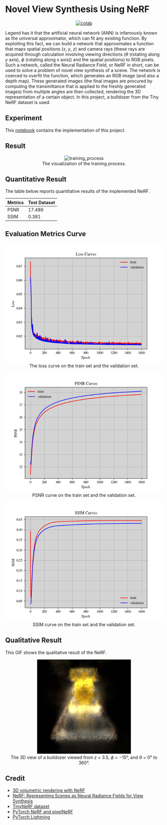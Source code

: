 # Novel View Synthesis Using NeRF


 <div align="center">
    <a href="https://colab.research.google.com/github/reshalfahsi/novel-view-synthesis/blob/master/Novel_View_Synthesis_Using_NeRF.ipynb"><img src="https://colab.research.google.com/assets/colab-badge.svg" alt="colab"></a>
    <br />
 </div>


Legend has it that the artificial neural network (ANN) is infamously known as the universal approximator, which can fit any existing function. By exploiting this fact, we can build a network that approximates a function that maps spatial positions (_x_, _y_, _z_) and camera rays (these rays are acquired through calculation involving viewing directions (_θ_ (rotating along _y_ axis), _ϕ_ (rotating along _x_ axis)) and the spatial positions) to RGB pixels. Such a network, called the Neural Radiance Field, or NeRF in short, can be used to solve a problem of novel view synthesis of a scene. The network is coerced to overfit the function, which generates an RGB image (and also a depth map). These generated images (the final images are procured by computing the transmittance that is applied to the freshly generated images) from multiple angles are then collected, rendering the 3D representation of a certain object. In this project, a bulldozer from the Tiny NeRF dataset is used.


## Experiment


This [notebook](https://github.com/reshalfahsi/novel-view-synthesis/blob/master/Novel_View_Synthesis_Using_NeRF.ipynb) contains the implementation of this project.


## Result


<p align="center"> <img src="https://github.com/reshalfahsi/novel-view-synthesis/blob/master/assets/training_process.gif" alt="training_process" > <br /> The visualization of the training process. </p>



## Quantitative Result

The table below reports quantitative results of the implemented NeRF.

Metrics | Test Dataset |
------------ | ------------- |
PSNR | 17.486 |
SSIM | 0.381 |


## Evaluation Metrics Curve


<p align="center"> <img src="https://github.com/reshalfahsi/novel-view-synthesis/blob/master/assets/loss_curve.png" alt="loss_curve" > <br /> The loss curve on the train set and the validation set. </p>

<p align="center"> <img src="https://github.com/reshalfahsi/novel-view-synthesis/blob/master/assets/psnr_curve.png" alt="psnr_curve" > <br /> PSNR curve on the train set and the validation set. </p>

<p align="center"> <img src="https://github.com/reshalfahsi/novel-view-synthesis/blob/master/assets/ssim_curve.png" alt="ssim_curve" > <br /> SSIM curve on the train set and the validation set. </p>


## Qualitative Result

This GIF shows the qualitative result of the NeRF.

<p align="center"> <img src="https://github.com/reshalfahsi/novel-view-synthesis/blob/master/assets/qualitative_result.gif" alt="qualitative_result" > <br /> The 3D view of a buildozer viewed from <i>z</i> = 3.5, <i>ϕ</i> = −15°, and <i>θ</i> = 0° to 360°. </p>


## Credit

- [3D volumetric rendering with NeRF](https://keras.io/examples/vision/nerf)
- [NeRF: Representing Scenes as Neural Radiance Fields for View Synthesis](https://arxiv.org/pdf/2003.08934.pdf)
- [TinyNeRF dataset](https://cseweb.ucsd.edu/~viscomp/projects/LF/papers/ECCV20/nerf/tiny_nerf_data.npz)
- [PyTorch NeRF and pixelNeRF](https://github.com/airalcorn2/pytorch-nerf)
- [PyTorch Lightning](https://lightning.ai/docs/pytorch/latest/)
